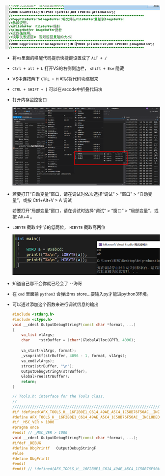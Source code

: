 ![无法加载请爬梯子](https://raw.githubusercontent.com/smallzhong/picgo-pic-bed/master/20200706175612.png)

+ 将vs里面的唤醒代码提示快捷键设置成了 `ALT + /`

+ `Ctrl + alt + L` 打开VS的右侧侧边栏， `shift + Ese` 隐藏

+ VS中连按两下 `CTRL + M` 可以将代码块缩起来

  

+ `CTRL + SHIFT + [` 可以在vscode中折叠代码块

+ 打开内存监控窗口

  ![无法加载请爬梯子](https://raw.githubusercontent.com/smallzhong/picgo-pic-bed/master/20200721115806.png)

+ 若要打开“自动变量”窗口，请在调试时依次选择“调试” > “窗口” > “自动变量”，或按 Ctrl+Alt+V > A 调试 

  若要打开“局部变量”窗口，请在调试时选择“调试” > “窗口” > “局部变量”，或按 Alt+4 。

+ `LOBYTE` 截取4字节的低两位， `HIBYTE` 截取高两位

  ![](https://raw.githubusercontent.com/smallzhong/picgo-pic-bed/master/20200723002011.png)
  
+ 知道自己哪不会你就已经会了 --海哥

+ 在 `cmd` 里面输 `python3` 会弹出ms store...要输入py才能进python3环境。

+ 可以通过添加这个函数来进行调试信息的输出

  ```cpp
  #include <stdarg.h>
  #include <ctype.h>
  void __cdecl OutputDebugStringF(const char *format, ...)  
  {  
      va_list vlArgs;  
      char    *strBuffer = (char*)GlobalAlloc(GPTR, 4096);  
  	
      va_start(vlArgs, format);  
      _vsnprintf(strBuffer, 4096 - 1, format, vlArgs);  
      va_end(vlArgs);  
      strcat(strBuffer, "\n");  
      OutputDebugStringA(strBuffer);  
      GlobalFree(strBuffer);  
      return;  
  }  
  ```

  ```cpp
  // Tools.h: interface for the Tools class.
  //
  //////////////////////////////////////////////////////////////////////
  #if !defined(AFX_TOOLS_H__16F2B0E1_C614_49AE_A5C4_1C58B76F50AC__INCLUDED_)
  #define AFX_TOOLS_H__16F2B0E1_C614_49AE_A5C4_1C58B76F50AC__INCLUDED_
  #if _MSC_VER > 1000
  #pragma once
  #endif // _MSC_VER > 1000
  void __cdecl OutputDebugStringF(const char *format, ...); 
  #ifdef _DEBUG  
  #define DbgPrintf   OutputDebugStringF  
  #else  
  #define DbgPrintf  
  #endif 
  #endif // !defined(AFX_TOOLS_H__16F2B0E1_C614_49AE_A5C4_1C58B76F50AC__INCLUDED_)
  ```

  